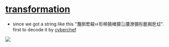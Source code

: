 # [transformation](https://play.picoctf.org/practice/challenge/104?category=3&page=1&search=)

* since we got a string like this "灩捯䍔䙻ㄶ形楴獟楮獴㌴摟潦弸彤㔲挶戹㍽". first to decode it by [cyberchef](https://gchq.github.io/CyberChef/)

 ![](https://github.com/ace-lii/ctf_writeups/blob/main/img/transformatuon.png?raw=true)



